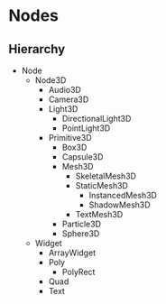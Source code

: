 
# Nodes

## Hierarchy

* Node
    * Node3D
        * Audio3D
        * Camera3D
        * Light3D
            * DirectionalLight3D
            * PointLight3D
        * Primitive3D
            * Box3D
            * Capsule3D
            * Mesh3D
                * SkeletalMesh3D
                * StaticMesh3D
                    * InstancedMesh3D
                    * ShadowMesh3D
                * TextMesh3D
            * Particle3D
            * Sphere3D
    * Widget
        * ArrayWidget
        * Poly
            * PolyRect
        * Quad
        * Text







